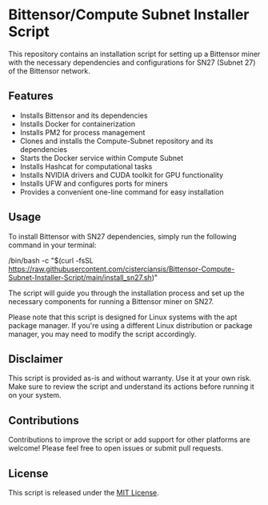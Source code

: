 # Bittensor/Compute Subnet Installer Script
This repository contains an installation script for setting up a Bittensor miner with the necessary dependencies and configurations for SN27 (Subnet 27) of the Bittensor network.

## Features

- Installs Bittensor and its dependencies
- Installs Docker for containerization
- Installs PM2 for process management
- Clones and installs the Compute-Subnet repository and its dependencies
- Starts the Docker service within Compute Subnet
- Installs Hashcat for computational tasks
- Installs NVIDIA drivers and CUDA toolkit for GPU functionality
- Installs UFW and configures ports for miners
- Provides a convenient one-line command for easy installation

## Usage

To install Bittensor with SN27 dependencies, simply run the following command in your terminal:

/bin/bash -c "$(curl -fsSL https://raw.githubusercontent.com/cisterciansis/Bittensor-Compute-Subnet-Installer-Script/main/install_sn27.sh)"

The script will guide you through the installation process and set up the necessary components for running a Bittensor miner on SN27.

Please note that this script is designed for Linux systems with the apt package manager. If you're using a different Linux distribution or package manager, you may need to modify the script accordingly.

## Disclaimer

This script is provided as-is and without warranty. Use it at your own risk. Make sure to review the script and understand its actions before running it on your system.

## Contributions

Contributions to improve the script or add support for other platforms are welcome! Please feel free to open issues or submit pull requests.

## License

This script is released under the [MIT License](https://opensource.org/licenses/MIT).

